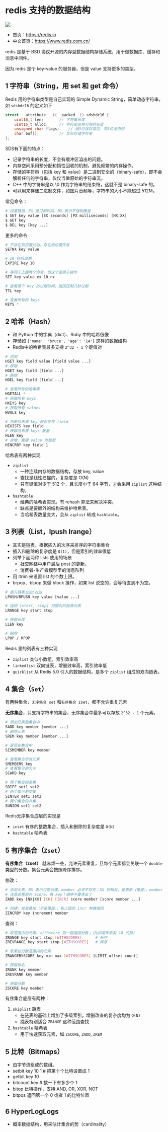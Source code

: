 # redis 支持的数据结构

![](https://redis.io/images/redis.png)

- 首页：https://redis.io
- 中文首页：https://www.redis.com.cn/

redis 是基于 BSD 协议开源的内存型数据结构存储系统，用于做数据库、缓存和消息中间件。

因为 redis 是个 key-value 的服务器，但是 value 支持更多的类型。

## 1 字符串（String，用 set 和 get 命令）

Redis 用的字符串类型是自己实现的 Simple Dynamic String，简单动态字符串，如 `sdshdr16` 的定义如下
```c
struct __attribute__ ((__packed__)) sdshdr16 {
    uint16_t len;       // 字符串长度
    uint16_t alloc;     // 字符串总共可用的长度
    unsigned char flags;    // 低3位保存类型，高5位没用到
    char buf[];         // 实际存储字符串
};
```

SDS有下面的特点：
- 记录字符串的长度，不会有缓冲区溢出的问题。
- 内存空间采用预分配和惰性回收的机制，避免频繁的内存操作。
- 存储的字符串（包括 key 和 value）是二进制安全的（binary-safe），即不会解析任何的字符串，仅仅当做原始的字符串流。
- C++ 中的字符串是以 \0 作为字符串的结束符，这就不是 binary-safe 的。
- 可以用来存储二进制文件，如图片音频等，字符串的大小不能超过 512M。


常见命令：
```bash
# 设置键值，EX 是过期时间，NX 表示不强制覆盖
$ SET key value [EX seconds] [PX milliseconds] [NX|XX]
$ GET key
$ DEL key [key ...]
```

更多的命令
```bash
# 不存在则设置成功，存在则设置失败
SETNX key value   

# 10 秒后过期
EXPIRE key 10

# 等同于上面两个命令，但这个是原子操作
SET key value ex 10 nx

# 查看某个 key 的过期时间，返回还剩几秒过期
TTL key

# 查看所有的 keys
KEYS *
```

## 2 哈希（Hash）
- 和 Python 中的字典（dict）、Ruby 中的哈希很像
- 存储如 `{'name': 'bruce', 'age': '14'}` 这样的数据结构
- Redis中的哈希表最多支持 `2^32 - 1` 个键值对

```bash
# 添加
HSET key field value [field value ...]
# 获取
HGET key field [field ...]
# 删除
HDEL key field [field ...]

# 查看所有的哈希表
HGETALL *
# 获取所有 keys
HKEYS key
# 获取所有 values
HVALS key

# 判断哈希表 key 是否存在 field
HEXISTS key field
# 获取哈希表 keys 数量
HLEN key
# 自增，需要 value 为整型
HINCRBY key field 1
```

哈希表有两种实现
- `ziplist`
    - 一种连续内存的数据结构，存放 key, value
    - 查找是线性扫描的，复杂度是 O(N)
    - 只有键值对少于 512 个，且长度小于 64 字节，才会采用 `ziplist` 这种结构。
- `hashtable`
    - 经典的哈希表实现。有 rehash 算法来解决冲突。
    - 缺点是要额外的结构来维护哈希表。
    - 当哈希表数量变大，会从 `ziplist` 转成 `hashtable`。


## 3 列表（List，lpush lrange）
- 其实是链表，根据插入的次序来排序的字符串集合
- 插入和删除的复杂度是 `O(1)`，但是索引的效率很低
- 列举下面两种 lists 使用的场景
    - 社交网络中用户最后 post 的更新。
    - 消费者-生产者模型里的消息队列
- 用 ltrim 来设置 list 的个数上限。
- brpop、blpop 来做 block 操作，如果 list 说空的，会等待直到不为空。

```bash
# 插入链表左边/右边
LPUSH/RPUSH key value [value ...]

# 返回 [start, stop] 范围内的链表元素
LRANGE key start stop

# 获取长度
LLEN key

# 删除
LPOP / RPOP
```

Redis 里的列表有三种实现
- `ziplist` 类似小数组，索引效率高
- `linkedlist` 双向链表，增删效率高，索引效率低
- `quicklist` 从 Redis 5.0 引入的数据结构，是多个 `ziplist` 组成的双向链表。


## 4 集合（`Set`）
有两种集合，`无序集合 set` 和`有序集合 zset`，都不允许重复元素

**无序集合**，只支持字符串的集合，无序集合中最多可以存放 `2^32 - 1` 个元素。
```bash
# 添加元素到集合中
SADD key member [member ...]
# 删除元素
SREM key member [member ...]

# 是否在集合中
SISMEMBER key member

# 查看集合所有元素
SMEMBERS key
# 查看集合的大小
SCARD key

# 两个集合的差集
SDIFF set1 set2
# 两个集合的交集
SINTER set1 set2
# 两个集合的并集
SUNION set1 set2
```

Redis无序集合底层的实现是
- `inset` 有序的整数集合，插入和删除的复杂度是 `O(N)`
- `hashtable` 哈希表

## 5 有序集合（`Zset`）
**有序集合（zset）** 就麻烦一些，允许元素重复，且每个元素都会关联一个 `double` 类型的分数。集合元素会按照降序排序。

修改：
```bash
# 添加元素，NX 表示只能创建，member 必须不存在；XX 则相反，是更新（覆盖），member 必须存在；
# 注意这里是先 score，再 key！顺序不要弄反了
ZADD key [NX|XX] [CH] [INCR] score member [score member ...]

# 创建，或者叠加（不是覆盖），和上面的 incr 参数相同
ZINCRBY key increment member
```

查询：
```bash
# 取范围内的元素，withscore 则一起返回分数；（比如用来取前 10 的排）
ZRANGE key start stop [WITHSCORES]      # 升序
ZREVRANGE key start stop [WITHSCORES]   # 降序

# 取某些分数范围内的元素
ZRANGEBYSCORE key min max [WITHSCORES] [LIMIT offset count]

# 获取排名
ZRANK key member
ZREVRANK key member

# 获取分数
ZSCORE key member
```

有序集合底层有两种：
1. `skiplist` 跳表
   - 在链表的基础上增加了多级索引，增删改查的复杂度均为 `O(N)`
   - 跳表特别适合 `ZRANGE` 这种范围查找
2. `hashtable` 哈希表
    - 用于快速获取元素，如 `ZSCORE`, `ZADD`, `ZREM`


## 5 比特（Bitmaps）
- 由字节流组成的数组。
- setbit key 10 1 # 把第十个比特设置成 1
- getbit key 10
- bitcount key # 数一下有多少个 1
- bitop 比特操作，支持 AND, OR, XOR, NOT
- bitpos 返回第一个 0 或者 1 的比特位置


## 6 HyperLogLogs
- 概率数据结构，用来估计集合的势（cardinality）
